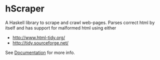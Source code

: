 # hScraper
A Haskell library to scrape and crawl web-pages.
Parses correct html by itself and has support for malformed html using either 

- http://www.html-tidy.org/
- http://tidy.sourceforge.net/

See [Documentation](docs/) for more info.

